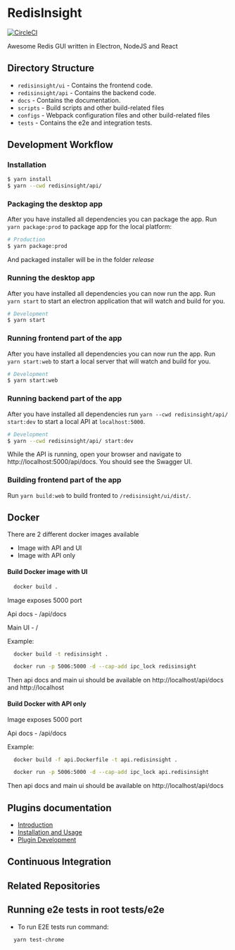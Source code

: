 # RedisInsight

[![CircleCI](https://circleci.com/gh/RedisInsight/RedisInsight/tree/master.svg?style=svg)](https://circleci.com/gh/RedisInsight/RedisInsight/tree/master)

Awesome Redis GUI written in Electron, NodeJS and React

## Directory Structure

- `redisinsight/ui` - Contains the frontend code.
- `redisinsight/api` - Contains the backend code.
- `docs` - Contains the documentation.
- `scripts` - Build scripts and other build-related files
- `configs` - Webpack configuration files and other build-related files
- `tests` - Contains the e2e and integration tests.

## Development Workflow

### Installation

```bash
$ yarn install
$ yarn --cwd redisinsight/api/
```

### Packaging the desktop app

After you have installed all dependencies you can package the app.
Run `yarn package:prod` to package app for the local platform:

```bash
# Production
$ yarn package:prod
```

And packaged installer will be in the folder _release_

### Running the desktop app

After you have installed all dependencies you can now run the app.
Run `yarn start` to start an electron application that will watch and build for you.

```bash
# Development
$ yarn start
```

### Running frontend part of the app

After you have installed all dependencies you can now run the app.
Run `yarn start:web` to start a local server that will watch and build for you.

```bash
# Development
$ yarn start:web
```

### Running backend part of the app

After you have installed all dependencies run `yarn --cwd redisinsight/api/ start:dev` to start a local API at `localhost:5000`.

```bash
# Development
$ yarn --cwd redisinsight/api/ start:dev
```

While the API is running, open your browser and navigate to http://localhost:5000/api/docs. You should see the Swagger UI.

### Building frontend part of the app

Run `yarn build:web` to build fronted to `/redisinsight/ui/dist/`.

## Docker

There are 2 different docker images available

- Image with API and UI
- Image with API only

#### Build Docker image with UI

```bash
  docker build .
```

Image exposes 5000 port

Api docs - /api/docs

Main UI - /

Example:

```bash
  docker build -t redisinsight .
```

```bash
  docker run -p 5006:5000 -d --cap-add ipc_lock redisinsight
```

Then api docs and main ui should be available on http://localhost/api/docs and http://localhost

#### Build Docker with API only

Image exposes 5000 port

Api docs - /api/docs

Example:

```bash
  docker build -f api.Dockerfile -t api.redisinsight .
```

```bash
  docker run -p 5006:5000 -d --cap-add ipc_lock api.redisinsight
```

Then api docs and main ui should be available on http://localhost/api/docs

## Plugins documentation

* [Introduction](docs/plugins/introduction.md)
* [Installation and Usage](docs/plugins/installation.md)
* [Plugin Development](docs/plugins/development.md)

## Continuous Integration

## Related Repositories

## Running e2e tests in root tests/e2e

- To run E2E tests run command:

```bash
  yarn test-chrome
```
